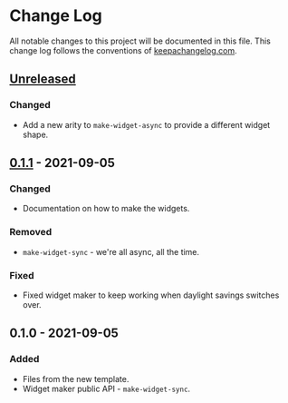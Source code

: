 # Change Log
All notable changes to this project will be documented in this file. This change log follows the conventions of [keepachangelog.com](http://keepachangelog.com/).

## [Unreleased]
### Changed
- Add a new arity to `make-widget-async` to provide a different widget shape.

## [0.1.1] - 2021-09-05
### Changed
- Documentation on how to make the widgets.

### Removed
- `make-widget-sync` - we're all async, all the time.

### Fixed
- Fixed widget maker to keep working when daylight savings switches over.

## 0.1.0 - 2021-09-05
### Added
- Files from the new template.
- Widget maker public API - `make-widget-sync`.

[Unreleased]: https://sourcehost.site/your-name/clojure-pt/compare/0.1.1...HEAD
[0.1.1]: https://sourcehost.site/your-name/clojure-pt/compare/0.1.0...0.1.1
